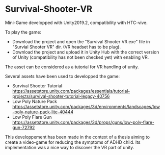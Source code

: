 # Survival-Shooter-VR

Mini-Game developped with Unity2019.2, compatibility with HTC-vive.

To play the game:

 * Download the project and open the "Survival Shooter VR.exe" file in "Survial Shooter VR" dir. (VR headset has to be plug).
 * Download the project and upload it in Unity Hub with the correct version of Unity (compatibility has not been checked yet) with enabling VR.

The asset can be considered as a tutorial for VR handling of unity.

Several assets have been used to developped the game: 

 * Survival Shooter Tutorial https://assetstore.unity.com/packages/essentials/tutorial-projects/survival-shooter-tutorial-legacy-40756
 * Low Poly Nature Pack https://assetstore.unity.com/packages/3d/environments/landscapes/low-poly-nature-pack-lite-40444
 * Low Poly Flare Gun https://assetstore.unity.com/packages/3d/props/guns/low-poly-flare-gun-72792
 
 This developpement has been made in the context of a thesis aiming to create a video-game for reducing the symptoms of ADHD child. Its implementation was a nice way to discover the VR part of unity.
